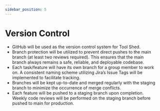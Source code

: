 ```yaml
---
sidebar_position: 5
---
```


# Version Control
- GitHub will be used as the version control system for Tool Shed. 
- Branch protection will be utilized to prevent direct pushes to the main branch (at least two reviews required). This ensures that the main branch always remains a safe, reliable, and deployable codebase.  
- Each task/feature will have its own branch for a group member to work on. A consistent naming scheme utilizing Jira’s Issue Tags will be implemented to facilitate tracking. 
- Branches will be kept up-to-date and merged regularly with the staging branch to minimize the occurrence of merge conflicts. 
- Each feature will be pushed to a staging branch upon completion. Weekly code reviews will be performed on the staging branch before pushed to main for production.  